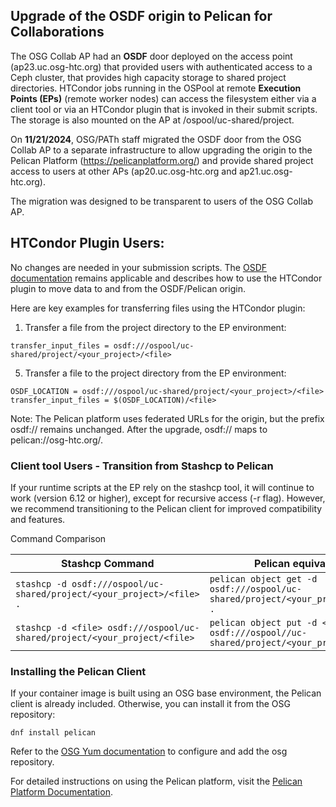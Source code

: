 ## Upgrade of the OSDF origin to Pelican for Collaborations

The OSG Collab AP had an **OSDF** door deployed on the access point (ap23.uc.osg-htc.org) that provided users with authenticated access to a Ceph cluster, that provides high capacity storage to shared project directories. HTCondor jobs running in the OSPool at remote **Execution Points (EPs)** (remote worker nodes) can access the filesystem either via a client tool or via an HTCondor plugin that is invoked in their submit scripts. The storage is also mounted on the AP at /ospool/uc-shared/project. 

On **11/21/2024**, OSG/PATh staff migrated the OSDF door from the OSG Collab AP to a separate infrastructure to allow upgrading the origin to the Pelican Platform (https://pelicanplatform.org/) and provide shared project access to users at other APs (ap20.uc.osg-htc.org and ap21.uc.osg-htc.org).

The migration was designed to be transparent to users of the OSG Collab AP.

## HTCondor Plugin Users: 

No changes are needed in your submission scripts. The [OSDF documentation](https://portal.osg-htc.org/documentation/htc_workloads/managing_data/osdf/) remains applicable and describes how to use the HTCondor plugin to move data to and from the OSDF/Pelican origin.

Here are key examples for transferring files using the HTCondor plugin:

  1. Transfer a file from the project directory to the EP environment:
  
    transfer_input_files = osdf:///ospool/uc-shared/project/<your_project>/<file>
  5. Transfer a file to the project directory from the EP environment:

    OSDF_LOCATION = osdf:///ospool/uc-shared/project/<your_project>/<file>
    transfer_input_files = $(OSDF_LOCATION)/<file>

Note: The Pelican platform uses federated URLs for the origin, but the prefix osdf:// remains unchanged. After the upgrade, osdf:// maps to pelican://osg-htc.org/.

### Client tool Users - Transition from Stashcp to Pelican
If your runtime scripts at the EP rely on the stashcp tool, it will continue to work (version 6.12 or higher), except for recursive access (-r flag). However, we recommend transitioning to the Pelican client for improved compatibility and features.

Command Comparison

| Stashcp Command    | Pelican equivalent |
| -------- | ------- |
| `stashcp -d osdf:///ospool/uc-shared/project/<your_project>/<file> .`  |   `pelican object get -d osdf:///ospool/uc-shared/project/<your_project/<file> .` |
|  `stashcp -d <file> osdf:///ospool/uc-shared/project/<your_project/<file>` |    `pelican object put -d <file> osdf:///ospool//uc-shared/project/<your_project/<file>` |

### Installing the Pelican Client

If your container image is built using an OSG base environment, the Pelican client is already included. Otherwise, you can install it from the OSG repository:

    dnf install pelican 

Refer to the [OSG Yum documentation](https://osg-htc.org/docs/common/yum/) to configure and add the osg repository.

For detailed instructions on using the Pelican platform, visit the [Pelican Platform Documentation](https://docs.pelicanplatform.org/).

